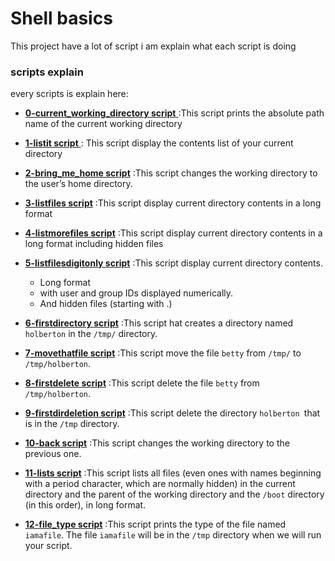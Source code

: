# Shell basics

This project have a lot of script i am explain what each script is doing


### scripts explain

every scripts is explain here:

- [**0-current_working_directory script** ](./0-current_working_directory) :This script prints the absolute path name of the current working directory

- [**1-listit script** ](./1-listit) : This script display the contents list of your current directory

- [ **2-bring_me_home script**](./2-bring_me_home) :This script  changes the working directory to the user’s home directory.

- [ **3-listfiles script**](./3-listfiles) :This script  display current directory contents in a long format

- [ **4-listmorefiles script**](./4-listmorefiles) :This script  display current directory contents in a long format including hidden files

- [ **5-listfilesdigitonly script**](./5-listfilesdigitonly) :This script  display current directory contents.
    - Long format
    - with user and group IDs displayed numerically.
    - And hidden files (starting with .)
 
- [ **6-firstdirectory script**](./6-firstdirectory) :This script  hat creates a directory named ```holberton``` in the ```/tmp/``` directory.

- [ **7-movethatfile script**](./7-movethatfile) :This script move the file ```betty``` from ```/tmp/``` to ```/tmp/holberton```.

- [ **8-firstdelete script**](./8-firstdelete) :This script delete the file ```betty``` from  ```/tmp/holberton```.

- [**9-firstdirdeletion script**](./9-firstdirdeletion) :This script delete the directory ```holberton ```that is in the ```/tmp``` directory.

- [**10-back script**](./10-back) :This script changes the working directory to the previous one.

- [**11-lists script**](./11-lists) :This script lists all files (even ones with names beginning with a period character, which are normally hidden) in the current directory and the parent of the working directory and the ```/boot``` directory (in this order), in long format.


- [**12-file_type script**](./12-file_type) :This script  prints the type of the file named ```iamafile```. The file ```iamafile``` will be in the ```/tmp``` directory when we will run your script.




